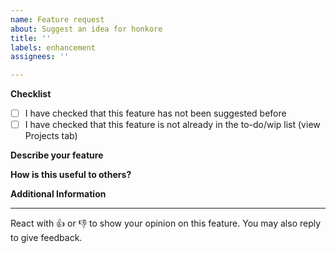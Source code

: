 ```yaml
---
name: Feature request
about: Suggest an idea for honkore
title: ''
labels: enhancement
assignees: ''

---
```


**Checklist**
- [ ] I have checked that this feature has not been suggested before
- [ ] I have checked that this feature is not already in the to-do/wip list (view Projects tab)

**Describe your feature**

**How is this useful to others?**

**Additional Information**

------------
React with 👍 or 👎 to show your opinion on this feature. You may also reply to give feedback.
